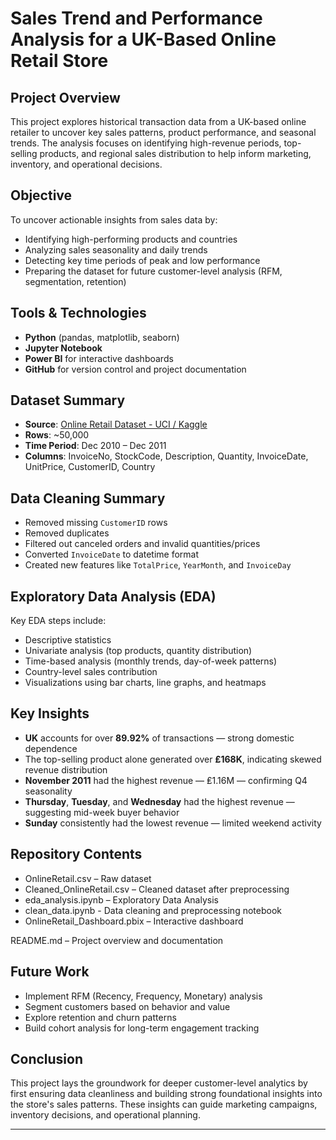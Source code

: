 # Sales Trend and Performance Analysis for a UK-Based Online Retail Store

## Project Overview
This project explores historical transaction data from a UK-based online retailer to uncover key sales patterns, product performance, and seasonal trends. The analysis focuses on identifying high-revenue periods, top-selling products, and regional sales distribution to help inform marketing, inventory, and operational decisions.

## Objective
To uncover actionable insights from sales data by:
- Identifying high-performing products and countries
- Analyzing sales seasonality and daily trends
- Detecting key time periods of peak and low performance
- Preparing the dataset for future customer-level analysis (RFM, segmentation, retention)

## Tools & Technologies
- **Python** (pandas, matplotlib, seaborn)
- **Jupyter Notebook**
- **Power BI** for interactive dashboards
- **GitHub** for version control and project documentation

## Dataset Summary
- **Source**: [Online Retail Dataset - UCI / Kaggle](https://www.kaggle.com/datasets/viridianachow/online-retail-uci-dataset)
- **Rows**: ~50,000
- **Time Period**: Dec 2010 – Dec 2011
- **Columns**: InvoiceNo, StockCode, Description, Quantity, InvoiceDate, UnitPrice, CustomerID, Country

## Data Cleaning Summary
- Removed missing `CustomerID` rows
- Removed duplicates
- Filtered out canceled orders and invalid quantities/prices
- Converted `InvoiceDate` to datetime format
- Created new features like `TotalPrice`, `YearMonth`, and `InvoiceDay`

## Exploratory Data Analysis (EDA)
Key EDA steps include:
- Descriptive statistics
- Univariate analysis (top products, quantity distribution)
- Time-based analysis (monthly trends, day-of-week patterns)
- Country-level sales contribution
- Visualizations using bar charts, line graphs, and heatmaps

## Key Insights
- **UK** accounts for over **89.92%** of transactions — strong domestic dependence
- The top-selling product alone generated over **₤168K**, indicating skewed revenue distribution
- **November 2011** had the highest revenue — ₤1.16M — confirming Q4 seasonality
- **Thursday**, **Tuesday**, and **Wednesday** had the highest revenue — suggesting mid-week buyer behavior
- **Sunday** consistently had the lowest revenue — limited weekend activity

## Repository Contents
- OnlineRetail.csv – Raw dataset
- Cleaned_OnlineRetail.csv – Cleaned dataset after preprocessing
- eda_analysis.ipynb – Exploratory Data Analysis
- clean_data.ipynb - Data cleaning and preprocessing notebook
- OnlineRetail_Dashboard.pbix – Interactive dashboard 

README.md – Project overview and documentation

## Future Work
- Implement RFM (Recency, Frequency, Monetary) analysis
- Segment customers based on behavior and value
- Explore retention and churn patterns
- Build cohort analysis for long-term engagement tracking

## Conclusion
This project lays the groundwork for deeper customer-level analytics by first ensuring data cleanliness and building strong foundational insights into the store's sales patterns. These insights can guide marketing campaigns, inventory decisions, and operational planning.

---

